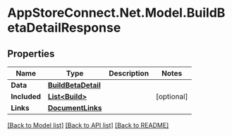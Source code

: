 # AppStoreConnect.Net.Model.BuildBetaDetailResponse

## Properties

Name | Type | Description | Notes
------------ | ------------- | ------------- | -------------
**Data** | [**BuildBetaDetail**](BuildBetaDetail.md) |  | 
**Included** | [**List&lt;Build&gt;**](Build.md) |  | [optional] 
**Links** | [**DocumentLinks**](DocumentLinks.md) |  | 

[[Back to Model list]](../README.md#documentation-for-models) [[Back to API list]](../README.md#documentation-for-api-endpoints) [[Back to README]](../README.md)

